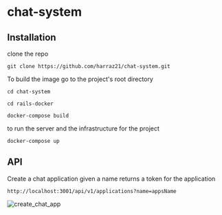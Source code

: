 # chat-system

## Installation
clone the repo
```
git clone https://github.com/harraz21/chat-system.git
```
To build the image go to the project's root directory
```
cd chat-system
```
```
cd rails-docker
```

``` 
docker-compose build
```

to run the server and the infrastructure for the project

```
docker-compose up
```

## API 

Create a chat application given a name 
returns a token for the application

```
http://localhost:3001/api/v1/applications?name=appsName
```


![create_chat_app](https://user-images.githubusercontent.com/35659954/200765306-46d00148-3d72-464e-a81e-87cd890622f2.png)
